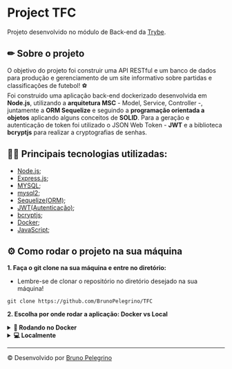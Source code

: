 # Project TFC
Projeto desenvolvido no módulo de Back-end da [Trybe](https://www.betrybe.com/). 
## ✏ Sobre o projeto
O objetivo do projeto foi construir uma API RESTful e um banco de dados para produção e gerenciamento de um site informativo sobre partidas e classificações de futebol! :soccer:
</br>
Foi construido uma aplicação back-end dockerizado desenvolvida em <strong>Node.js</strong>, utilizando a <strong>arquitetura MSC</strong> - Model, Service, Controller -, juntamente a <strong>ORM Sequelize</strong> e seguindo a <strong>programação orientada a objetos</strong> aplicando alguns conceitos de <strong>SOLID</strong>.
Para a geração e autenticação de token foi utilizado o JSON Web Token - <strong>JWT</strong> e a biblioteca <strong>bcryptjs</strong> para realizar a cryptografias de senhas.
## 👨‍💻 Principais tecnologias utilizadas: 
- [Node.js](https://nodejs.org/en/);
- [Express.js](https://expressjs.com/);
- [MYSQL](https://www.mysql.com/);
- [mysql2](https://www.npmjs.com/package/mysql2);
- [Sequelize(ORM)](https://sequelize.org/);
- [JWT(Autenticação)](https://jwt.io/);
- [bcryptjs](https://www.npmjs.com/package/bcryptjs);
- [Docker](https://www.docker.com/);
- [JavaScript](https://developer.mozilla.org/pt-BR/docs/Web/JavaScript);
## ⚙ Como rodar o projeto na sua máquina
<strong>1. Faça o git clone na sua máquina e entre no diretório:</strong>
 - Lembre-se de clonar o repositório no diretório desejado na sua máquina!
 ```
 git clone https://github.com/BrunoPelegrino/TFC
 ```
 
 <strong>2. Escolha por onde rodar a aplicação: Docker vs Local</strong>
<details>
  <summary><strong>🐳 Rodando no Docker</strong></summary> 
  </br>
  **:warning: Seu docker-compose precisa estar na versão 1.29 ou superior. [Veja aqui](https://www.digitalocean.com/community/tutorials/how-to-install-and-use-docker-compose-on-ubuntu-20-04-pt) ou [na documentação](https://docs.docker.com/compose/install/) como instalá-lo. No primeiro artigo, você pode substituir onde está com `1.26.0` por `1.29.2`.**
  👉 <strong> 2.1 Rode os serviços `react` , `node` e `db` com o comando: </strong>
  ```
  npm run compose:up
  ```

  - Esses serviços irão inicializar um container chamado `db` , `aoo_` e outro chamado `blogs_api_db`;
  - Esses serviços irão inicializar um container chamado `app-frontend-1` , `app_backend` e outro chamado `db`;
  - Caso ocorra algum erro, você pode verificar os logs dos containers com o comando `docker-compose logs <nome-do-seu-serviço>`;

  - A partir daqui você pode rodar o container `blogs_api` via CLI ou abri-lo no VS Code;

  👉 <strong>2.2 Use o comando:</strong>
  ```
  docker exec -it blogs_api bash
  docker exec -it app_backend bash
  ```
  - Ele te dará acesso ao terminal interativo do container criado pelo compose, que está rodando em segundo plano.

  👉 <strong>2.3 Instale as dependências dentro do container com:</strong>
  ```
  npm install
  npm run debug
  ```
  
  - **:warning: Atenção:** Caso opte por utilizar o Docker, **TODOS** os comandos disponíveis no `package.json` (npm start, npm test, npm run dev, ...) devem ser executados **DENTRO** do container, ou seja, no terminal que aparece após a execução do comando `docker exec` citado acima. 
  - ✨ **Dica:** A extensão `Remote - Containers` (que estará na seção de extensões recomendadas do VS Code) é indicada para que você possa desenvolver sua aplicação no container Docker direto no VS Code, como você faz com seus arquivos locais.
</details>
<details>
  <summary><strong> 💻 Localmente</strong></summary> 
</br>
👉 <strong>2.1 Instale as dependências: </strong>
```
npm install
```
- **:warning: Atenção:** Não esqueça de renomear/configurar o arquivo `.env.example` para os testes locais funcionarem.
- **:warning: Atenção:** Para rodar o projeto desta forma, **obrigatoriamente** você deve ter o `Node.js` instalado em seu computador.
- **:warning: Atenção:** A versão do `Node.js` e `NPM` a ser utilizada é `"node": ">=16.0.0"` e `"npm": ">=7.0.0"`, como descrito a chave `engines` no arquivo `package.json`. Idealmente deve-se utilizar o Node.js na `versão 16.14`, a versão na que esse projeto foi testado.
  <br/>
 </details>
 
 ---
© Desenvolvido por [Bruno Pelegrino](https://www.linkedin.com/in/bruno-pelegrino/) 
